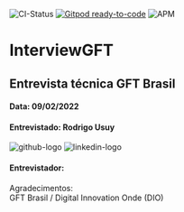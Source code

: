 ![CI-Status](https://github.com/rousuy/InterviewGFT/actions/workflows/dotnet.yml/badge.svg)
[![Gitpod ready-to-code](https://img.shields.io/badge/Gitpod-ready--to--code-908a85?logo=gitpod)](https://gitpod.io/#https://github.com/rousuy/InterviewGFT.git)
![APM](https://img.shields.io/apm/l/vim-mode?logo=License)

# InterviewGFT
## Entrevista técnica GFT Brasil
#### Data: 09/02/2022
#### Entrevistado: Rodrigo Usuy

![github-logo](https://user-images.githubusercontent.com/76751870/153108542-62e0a78a-95f1-4935-ae89-6062186153c5.png)
![linkedin-logo](https://user-images.githubusercontent.com/76751870/153108643-7c254391-b087-472e-a022-88c5c3d759be.png)




#### Entrevistador: 

<footer>
Agradecimentos:<br> 
GFT Brasil / Digital Innovation Onde (DIO)
</footer>

